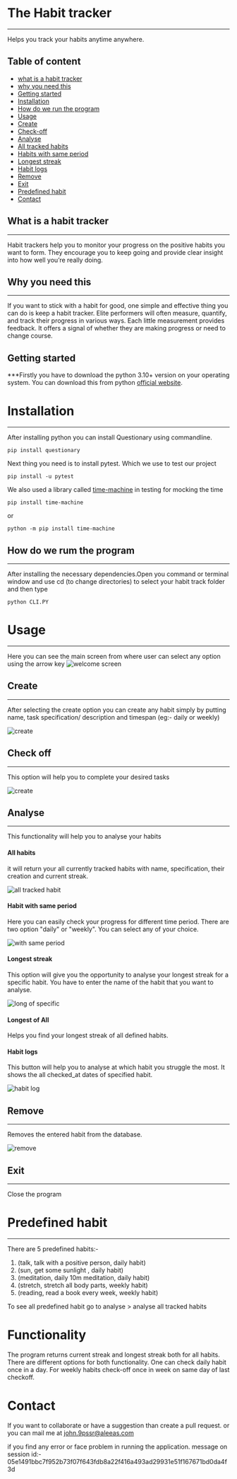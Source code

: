 
# The Habit tracker
***
Helps you track your habits anytime anywhere.

## Table of content 
- [what is a habit tracker](#what-is-a-habit-tracker)
- [why you need this](#why-you-need-this)
- [Getting started](#getting-started)
- [Installation](#installation)
- [How do we run the program](#how-do-we-rum-the-program)
- [Usage](#usage)
- [Create](#create)
- [Check-off](#check-off)
- [Analyse](#analyse)
- [All tracked habits](#all-habits)
- [Habits with same period](#habit-with-same-period)
- [Longest streak](#longest-streak)
- [Habit logs](#habit-logs)
- [Remove](#remove)
- [Exit](#exit)
- [Predefined habit](#predefined-habit)
- [Contact](#contact)

## What is a habit tracker
***
Habit trackers help you to monitor your progress on the positive habits you want to form. They encourage you to keep going and provide clear insight into how well you’re really doing.
## Why you need this 
***
If you want to stick with a habit for good, one simple and effective thing you can do is keep a habit tracker. Elite performers will often measure, quantify, and track their progress in various ways. Each little measurement provides feedback. It offers a signal of whether they are making progress or need to change course.

## Getting started
***Firstly you have to download the python 3.10+ version on your operating system. You can download this from python [official website](https://www.python.org/downloads/).

# Installation
***
After installing python you can install Questionary using commandline.

``````commandline
pip install questionary
``````
Next thing you need is to install pytest. Which we use to test our project
````commandline
pip install -u pytest
````
We also used a library called [time-machine](https://pypi.org/project/time-machine/) in testing for mocking the time
````commandline
pip install time-machine
````
or 
````commandline
python -m pip install time-machine
````
## How do we rum the program
***
After installing the necessary dependencies.Open you command or terminal window and use cd (to change directories) to select your habit track folder and then type

````commandline
python CLI.PY
````

# Usage
***
Here you can see the main screen from where user can select any option using the arrow key
![welcome screen](https://user-images.githubusercontent.com/77927263/202916597-336fa2c4-e12a-44c4-b2d6-1669efcd4b74.png)

## Create
***
After selecting the create option you can create any habit simply by putting name, task specification/ description and timespan (eg:- daily or weekly)

![create](https://user-images.githubusercontent.com/77927263/202916716-513d7e7c-9acd-42ea-ada1-8504819f9b55.png)

## Check off
***
This option will help you to complete your desired tasks

![create](https://user-images.githubusercontent.com/77927263/202916737-65cf1b83-4ebb-4122-85ed-a800b3467564.png)

## Analyse
***
This functionality will help you to analyse your habits 
#### All habits
it will return your all currently tracked habits with name, specification, their creation and current streak.

![all tracked habit](https://user-images.githubusercontent.com/77927263/202916756-7c264b21-d4b7-4b4d-8fd7-d71a78d4e770.png)

#### Habit with same period
Here you can easily check your progress for different time period. There are two option "daily" or "weekly". You can select any of your choice.

![with same period](https://user-images.githubusercontent.com/77927263/202916780-cc656cf7-0def-44d9-a671-f76e8bc90954.png)

#### Longest streak 
This option will give you the opportunity to analyse your longest streak for a specific habit. You have to enter the name of the habit that you want to analyse.

![long of specific](https://user-images.githubusercontent.com/77927263/202916801-4073141b-fcb0-44dd-b952-7939fcbf4312.png)

#### Longest of All
Helps you find your longest streak of all defined habits.

#### Habit logs
This button will help you to analyse at which habit you struggle the most.
It shows the all checked_at dates of specified habit.

![habit log](https://user-images.githubusercontent.com/77927263/202916815-6039c325-dd53-4907-8bd1-3f40f82f9174.png)

## Remove 
***
Removes the entered habit from the database.

![remove](https://user-images.githubusercontent.com/77927263/202916827-6b9ad77a-a4bb-4491-9532-6e2519ec0c6f.png)

## Exit
***
Close the program

# Predefined habit
***
 There are 5 predefined habits:-
1. (talk, talk with a positive person, daily habit) 
2. (sun, get some sunlight , daily habit)
3. (meditation, daily 10m meditation, daily habit)
4. (stretch, stretch all body parts, weekly habit)
5. (reading, read a book every week, weekly habit)

To see all predefined habit go to analyse > analyse all tracked habits

# Functionality
The program returns current streak and longest streak both for all habits. There are different options for both functionality.
One can check daily habit once in a day. For weekly habits check-off once in week on same day of last checkoff.

# Contact
If you want to collaborate or have a suggestion than create a pull request. 
or you can mail me at  john.9pssr@aleeas.com

if you find any error or face problem in running the application. 
message on session id:-
05e1491bbc7f952b73f07f643fdb8a22f416a493ad29931e51f167671bd0da4f3d

